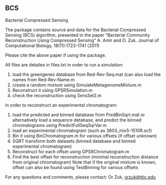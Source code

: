 BCS
---
Bacterial Compressed Sensing

The package contains source and data for the Bacterial Compressed Sensing (BCS) algorithm, 
presented in the paper
"Bacterial Community Reconstruction Using Compressed Sensing"
A. Amir and O. Zuk. Journal of Computational Biology, 18(11):1723-1741 (2011) 

Please cite the above paper if using the package. 

All files are detailes in files.txt
in order to run a simulation:
1. load the greengenes database from Red-Rev-Seq.mat (can also load the names from Red-Rev-Name.m
2. create a random mixture using SimulateMetagenomeMixture.m 
3. Reconstruct it using GPSRSimulation.m 
4. check the reconstruction using SensSel2.m 

in order to reconstruct an experimental chromatogram:
1. load the predicted and binned database from PredBinSqrt.mat
or alternatively
	load a sequence database, and predict the binned chromatograms using PredictFullSeqSqrVar.m 
2. load an experimental chromatogram (such as 3603_mix5-1510R.scf)
3. Bin it using BinChromatogram.m for various offsets (if offset unknown)
4. SQRT transform both datasets (binned database and binned experimental chromatogram)
5. Reconstruct for each offset using GPSRChromatogram.m
6. Find the best offset for reconstruction (minimal reconstruction distance from original chromatogram)
Note that if the original mixture is known, offset can also be found using TestBinning for various offsets

For any questions and comments, please contact: Or Zuk, orzuk@ttic.edu


